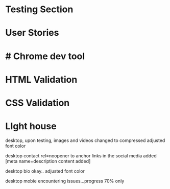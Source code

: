 # Testing Section

# User Stories

# # Chrome dev tool

# HTML Validation
# CSS Validation

# LIght house
 desktop, upon testing, images and videos changed to compressed adjusted font color


 desktop contact rel=noopener to anchor links in the social media added [meta name=description content added]

  desktop bio okay.. adjusted font color

  desktop mobie encountering issues...progress 70% only